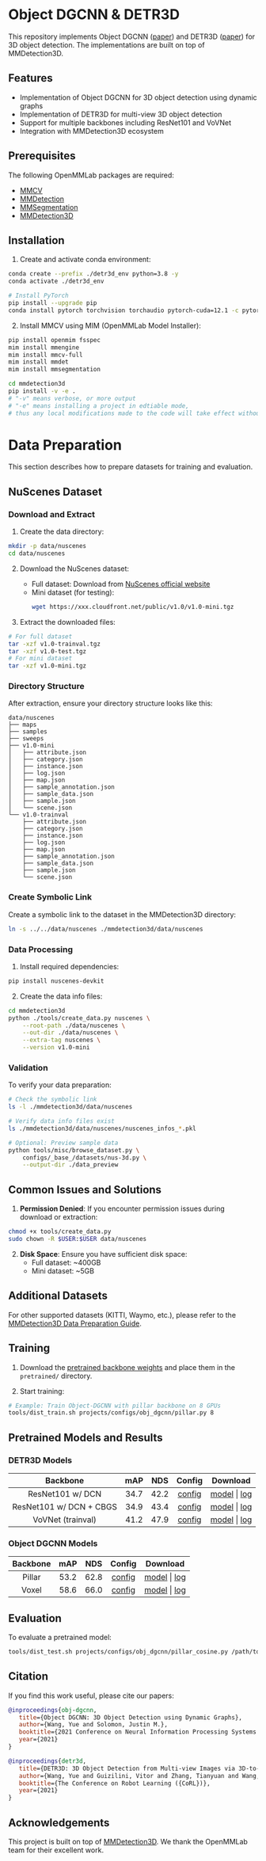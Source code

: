 # Object DGCNN & DETR3D

This repository implements Object DGCNN ([paper](https://arxiv.org/abs/2110.06923)) and DETR3D ([paper](https://arxiv.org/abs/2110.06922)) for 3D object detection. The implementations are built on top of MMDetection3D.

## Features
- Implementation of Object DGCNN for 3D object detection using dynamic graphs
- Implementation of DETR3D for multi-view 3D object detection
- Support for multiple backbones including ResNet101 and VoVNet
- Integration with MMDetection3D ecosystem

## Prerequisites

The following OpenMMLab packages are required:
- [MMCV](https://github.com/open-mmlab/mmcv)
- [MMDetection](https://github.com/open-mmlab/mmdetection)
- [MMSegmentation](https://github.com/open-mmlab/mmsegmentation)
- [MMDetection3D](https://github.com/open-mmlab/mmdetection3d)

## Installation

1. Create and activate conda environment:
```bash
conda create --prefix ./detr3d_env python=3.8 -y
conda activate ./detr3d_env

# Install PyTorch
pip install --upgrade pip
conda install pytorch torchvision torchaudio pytorch-cuda=12.1 -c pytorch -c nvidia
```

2. Install MMCV using MIM (OpenMMLab Model Installer):
```bash
pip install openmim fsspec
mim install mmengine
mim install mmcv-full
mim install mmdet
mim install mmsegmentation
```

```bash
cd mmdetection3d
pip install -v -e .
# "-v" means verbose, or more output
# "-e" means installing a project in edtiable mode,
# thus any local modifications made to the code will take effect without reinstallation.
```

# Data Preparation

This section describes how to prepare datasets for training and evaluation.

## NuScenes Dataset

### Download and Extract
1. Create the data directory:
```bash
mkdir -p data/nuscenes
cd data/nuscenes
```

2. Download the NuScenes dataset:
   - Full dataset: Download from [NuScenes official website](https://www.nuscenes.org/download)
   - Mini dataset (for testing): 
     ```bash
     wget https://xxx.cloudfront.net/public/v1.0/v1.0-mini.tgz
     ```

3. Extract the downloaded files:
```bash
# For full dataset
tar -xzf v1.0-trainval.tgz
tar -xzf v1.0-test.tgz
# For mini dataset
tar -xzf v1.0-mini.tgz
```

### Directory Structure
After extraction, ensure your directory structure looks like this:
```
data/nuscenes
├── maps
├── samples
├── sweeps
├── v1.0-mini
│   ├── attribute.json
│   ├── category.json
│   ├── instance.json
│   ├── log.json
│   ├── map.json
│   ├── sample_annotation.json
│   ├── sample_data.json
│   ├── sample.json
│   └── scene.json
└── v1.0-trainval
    ├── attribute.json
    ├── category.json
    ├── instance.json
    ├── log.json
    ├── map.json
    ├── sample_annotation.json
    ├── sample_data.json
    ├── sample.json
    └── scene.json
```

### Create Symbolic Link
Create a symbolic link to the dataset in the MMDetection3D directory:
```bash
ln -s ../../data/nuscenes ./mmdetection3d/data/nuscenes
```

### Data Processing
1. Install required dependencies:
```bash
pip install nuscenes-devkit
```

2. Create the data info files:
```bash
cd mmdetection3d
python ./tools/create_data.py nuscenes \
    --root-path ./data/nuscenes \
    --out-dir ./data/nuscenes \
    --extra-tag nuscenes \
    --version v1.0-mini
```

### Validation
To verify your data preparation:
```bash
# Check the symbolic link
ls -l ./mmdetection3d/data/nuscenes

# Verify data info files exist
ls ./mmdetection3d/data/nuscenes/nuscenes_infos_*.pkl

# Optional: Preview sample data
python tools/misc/browse_dataset.py \
    configs/_base_/datasets/nus-3d.py \
    --output-dir ./data_preview
```

## Common Issues and Solutions

1. **Permission Denied**: If you encounter permission issues during download or extraction:
```bash
chmod +x tools/create_data.py
sudo chown -R $USER:$USER data/nuscenes
```

2. **Disk Space**: Ensure you have sufficient disk space:
   - Full dataset: ~400GB
   - Mini dataset: ~5GB

## Additional Datasets

For other supported datasets (KITTI, Waymo, etc.), please refer to the [MMDetection3D Data Preparation Guide](https://mmdetection3d.readthedocs.io/en/latest/advanced_guides/datasets/index.html).

## Training

1. Download the [pretrained backbone weights](https://drive.google.com/drive/folders/1h5bDg7Oh9hKvkFL-dRhu5-ahrEp2lRNN?usp=sharing) and place them in the `pretrained/` directory.

2. Start training:
```bash
# Example: Train Object-DGCNN with pillar backbone on 8 GPUs
tools/dist_train.sh projects/configs/obj_dgcnn/pillar.py 8
```

## Pretrained Models and Results

### DETR3D Models

| Backbone | mAP | NDS | Config | Download |
|:--------:|:---:|:---:|:------:|:--------:|
| ResNet101 w/ DCN | 34.7 | 42.2 | [config](./projects/configs/detr3d/detr3d_res101_gridmask.py) | [model](https://drive.google.com/file/d/1YWX-jIS6fxG5_JKUBNVcZtsPtShdjE4O/view?usp=sharing) \| [log](https://drive.google.com/file/d/1uvrf42seV4XbWtir-2XjrdGUZ2Qbykid/view?usp=sharing) |
| ResNet101 w/ DCN + CBGS | 34.9 | 43.4 | [config](./projects/configs/detr3d/detr3d_res101_gridmask_cbgs.py) | [model](https://drive.google.com/file/d/1sXPFiA18K9OMh48wkk9dF1MxvBDUCj2t/view?usp=sharing) \| [log](https://drive.google.com/file/d/1NJNggvFGqA423usKanqbsZVE_CzF4ltT/view?usp=sharing) |
| VoVNet (trainval) | 41.2 | 47.9 | [config](./projects/configs/detr3d/detr3d_vovnet_gridmask_det_final_trainval_cbgs.py) | [model](https://drive.google.com/file/d/1d5FaqoBdUH6dQC3hBKEZLcqbvWK0p9Zv/view?usp=sharing) \| [log](https://drive.google.com/file/d/1ONEMm_2W9MZAutjQk1UzaqRywz5PMk3p/view?usp=sharing) |

### Object DGCNN Models

| Backbone | mAP | NDS | Config | Download |
|:--------:|:---:|:---:|:------:|:--------:|
| Pillar | 53.2 | 62.8 | [config](./projects/configs/obj_dgcnn/pillar.py) | [model](https://drive.google.com/file/d/1nd6-PPgdb2b2Bi3W8XPsXPIo2aXn5SO8/view?usp=sharing) \| [log](https://drive.google.com/file/d/1A98dWp7SBOdMpo1fHtirwfARvpE38KOn/view?usp=sharing) |
| Voxel | 58.6 | 66.0 | [config](./projects/configs/obj_dgcnn/voxel.py) | [model](https://drive.google.com/file/d/1zwUue39W0cAP6lrPxC1Dbq_gqWoSiJUX/view?usp=sharing) \| [log](https://drive.google.com/file/d/1pjRMW2ffYdtL_vOYGFcyg4xJImbT7M2p/view?usp=sharing) |

## Evaluation

To evaluate a pretrained model:
```bash
tools/dist_test.sh projects/configs/obj_dgcnn/pillar_cosine.py /path/to/checkpoint 8 --eval=bbox
```

## Citation

If you find this work useful, please cite our papers:

```bibtex
@inproceedings{obj-dgcnn,
   title={Object DGCNN: 3D Object Detection using Dynamic Graphs},
   author={Wang, Yue and Solomon, Justin M.},
   booktitle={2021 Conference on Neural Information Processing Systems ({NeurIPS})},
   year={2021}
}

@inproceedings{detr3d,
   title={DETR3D: 3D Object Detection from Multi-view Images via 3D-to-2D Queries},
   author={Wang, Yue and Guizilini, Vitor and Zhang, Tianyuan and Wang, Yilun and Zhao, Hang and and Solomon, Justin M.},
   booktitle={The Conference on Robot Learning ({CoRL})},
   year={2021}
}
```

## Acknowledgements

This project is built on top of [MMDetection3D](https://github.com/open-mmlab/mmdetection3d). We thank the OpenMMLab team for their excellent work.